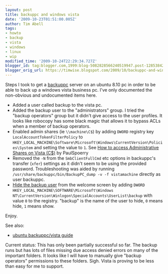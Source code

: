 ```yaml
---
layout: post
title: backuppc and windows vista
date: '2009-10-23T01:51:00.005Z'
author: Tim Abell
tags:
- howto
- backup
- vista
- windows
- linux
- wip
modified_time: '2009-10-24T22:29:34.727Z'
blogger_id: tag:blogger.com,1999:blog-5082828566240519947.post-1285384210635406754
blogger_orig_url: https://timwise.blogspot.com/2009/10/backuppc-and-windows-vista.html
---
```


Steps I took to get a [backuppc](http://backuppc.sourceforge.net/) server on an
ubuntu 8.10 pc in order to be able to back up a windows vista business pc. I've
only documented the non-obvious and undocumented items here.

*   Added a user called backup to the vista pc.
*   Added the backup user to the "administrators" group. I tried the "backup
    operators" group but it didn't give access to the user profiles. It looks
    like robocopy has some black magic that allows it to bypass ACLs when a
    member of backup operators.
*   Enabled admin shares (ie `\\machine\C$`) by adding `DWORD` registry key
    `LocalAccountTokenFilterPolicy` to
    `HKEY_LOCAL_MACHINE\Software\Microsoft\Windows\CurrentVersion\Policies\System`
    and setting the value to `1`. See [How to access Administrative Shares on
    Vista
    (C$)](http://www.paulspoerry.com/2007/05/09/how-to-access-administrative-shares-on-vista-c/)
    by PaulSpoerry
*   Removed the `-N` from the `SmbClientFullCmd` etc options in backuppc's
    transfer (`xfer`) settings as it didn't seem to be using the provided
    password. Troubleshooting was aided by running
    `/usr/share/backuppc/bin/BackupPC_dump -v -f vistamachine` directly as user
    backuppc.
*   [Hide the backup
    user](http://forums.techarena.in/vista-administration/689162.htm#post2788050)
    from the welcome screen by adding `DWORD`
    `HKEY_LOCAL_MACHINE\SOFTWARE\Microsoft\Windows
    NT\CurrentVersion\Winlogon\SpecialAccounts\UserList\backup` with value `0`
    to the registry. "backup" is the name of the user to hide, `0` means hide,
    `1` means show.

Enjoy.

See also:

* [ubuntu backuppc/vista
    guide](https://help.ubuntu.com/community/BackupPC/smb)

Current status: This has only been partially successful so far. The backup runs
but has lots of files missing due access denied errors on many of the important
folders. It looks like I will have to manually give "backup operators"
permissions to these folders. Sigh. Vista is proving to be less than easy for
me to support.
